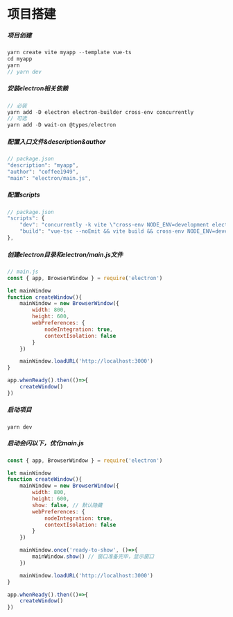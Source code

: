 # 项目搭建

##### 项目创建
```javascript
yarn create vite myapp --template vue-ts
cd myapp
yarn
// yarn dev
```

##### 安装electron相关依赖
```javascript
// 必装
yarn add -D electron electron-builder cross-env concurrently
// 可选
yarn add -D wait-on @types/electron
```

##### 配置入口文件&description&author
```javascript
// package.json
"description": "myapp",
"author": "coffee1949",
"main": "electron/main.js",
```

##### 配置scripts
```javascript
// package.json
"scripts": {
    "dev": "concurrently -k vite \"cross-env NODE_ENV=development electron .\"",
    "build": "vue-tsc --noEmit && vite build && cross-env NODE_ENV=development electron ."
},
```

##### 创建electron目录和electron/main.js文件
```javascript
// main.js
const { app, BrowserWindow } = require('electron')

let mainWindow
function createWindow(){
    mainWindow = new BrowserWindow({
        width: 800,
        height: 600,
        webPreferences: {
            nodeIntegration: true,
            contextIsolation: false
        }
    })

    mainWindow.loadURL('http://localhost:3000')
}

app.whenReady().then(()=>{
    createWindow()
})
```

##### 启动项目
```
yarn dev
```

##### 启动会闪以下，优化main.js
```javascript
const { app, BrowserWindow } = require('electron')

let mainWindow
function createWindow(){
    mainWindow = new BrowserWindow({
        width: 800,
        height: 600,
        show: false, // 默认隐藏
        webPreferences: {
            nodeIntegration: true,
            contextIsolation: false
        }
    })

    mainWindow.once('ready-to-show', ()=>{
        mainWindow.show() // 窗口准备完毕，显示窗口
    })

    mainWindow.loadURL('http://localhost:3000')
}

app.whenReady().then(()=>{
    createWindow()
})
```